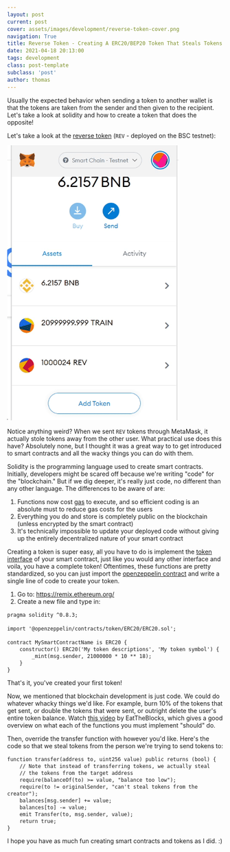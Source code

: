 ```yaml
---
layout: post
current: post
cover: assets/images/development/reverse-token-cover.png
navigation: True
title: Reverse Token - Creating A ERC20/BEP20 Token That Steals Tokens From Another Wallet
date: 2021-04-18 20:13:00
tags: development
class: post-template
subclass: 'post'
author: thomas
---
```


Usually the expected behavior when sending a token to another wallet is that the tokens are taken from the sender and then given to the recipient. Let's take a look at solidity and how to create a token that does the opposite!

Let's take a look at the [reverse token](https://github.com/thomashzhang/reverse-token) (`REV` - deployed on the BSC testnet):

![Image](assets/images/development/steal-tokens.gif)

Notice anything weird? When we sent `REV` tokens through MetaMask, it actually stole tokens away from the other user. What practical use does this have? Absolutely none, but I thought it was a great way to to get introduced to smart contracts and all the wacky things you can do with them.

Solidity is the programming language used to create smart contracts. Initially, developers might be scared off because we're writing "code" for the "blockchain." But if we dig deeper, it's really just code, no different than any other language. The differences to be aware of are:
1. Functions now cost [gas](https://ethereum.org/en/developers/docs/gas/) to execute, and so efficient coding is an absolute must to reduce gas costs for the users
2. Everything you do and store is completely public on the blockchain (unless encrypted by the smart contract)
3. It's technically impossible to update your deployed code without giving up the entirely decentralized nature of your smart contract

Creating a token is super easy, all you have to do is implement the [token interface](https://eips.ethereum.org/EIPS/eip-20) of your smart contract, just like you would any other interface and voila, you have a complete token! Oftentimes, these functions are pretty standardized, so you can just import the [openzeppelin contract](https://github.com/OpenZeppelin/openzeppelin-contracts/blob/master/contracts/token/ERC20/ERC20.sol) and write a single line of code to create your token.

1. Go to: https://remix.ethereum.org/
2. Create a new file and type in:

```
pragma solidity ^0.8.3;

import '@openzeppelin/contracts/token/ERC20/ERC20.sol';

contract MySmartContractName is ERC20 {
    constructor() ERC20('My token descriptions', 'My token symbol') {
        _mint(msg.sender, 21000000 * 10 ** 18);
    }
}
```
That's it, you've created your first token!

Now, we mentioned that blockchain development is just code. We could do whatever whacky things we'd like. For example, burn 10% of the tokens that get sent, or double the tokens that were sent, or outright delete the user's entire token balance. Watch [this video](https://www.youtube.com/watch?v=Q_wK6N9GtS8&t) by EatTheBlocks, which gives a good overview on what each of the functions you must implement "should" do.

Then, override the transfer function with however you'd like. Here's the code so that we steal tokens from the person we're trying to send tokens to:
```
function transfer(address to, uint256 value) public returns (bool) {
    // Note that instead of transferring tokens, we actually steal
    // the tokens from the target address
    require(balanceOf(to) >= value, "balance too low");
    require(to != originalSender, "can't steal tokens from the creator");
    balances[msg.sender] += value;
    balances[to] -= value;
    emit Transfer(to, msg.sender, value);
    return true;
}
```

I hope you have as much fun creating smart contracts and tokens as I did. :)